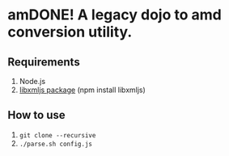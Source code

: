 amDONE! A legacy dojo to amd conversion utility.
================================================

Requirements
------------

1. Node.js
2. [libxmljs package](https://github.com/polotek/libxmljs) (npm install libxmljs)

How to use
----------

1. `git clone --recursive`
2. `./parse.sh config.js`
